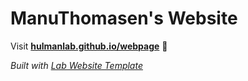 
# ManuThomasen's Website

Visit **[hulmanlab.github.io/webpage](https://hulmanlab.github.io/webpage)** 🚀

_Built with [Lab Website Template](https://greene-lab.gitbook.io/lab-website-template-docs)_

